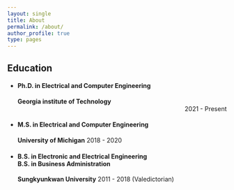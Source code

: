 ```yaml
---
layout: single
title: About
permalink: /about/
author_profile: true
type: pages
---
```


## Education
- #### Ph.D. in Electrical and Computer Engineering
  **Georgia institute of Technology**
  <div style="text-align: right"> 2021 - Present </div>
- #### M.S. in Electrical and Computer Engineering
  **University of Michigan**
  2018 - 2020
- #### B.S. in Electronic and Electrical Engineering<br /> B.S. in Business Administration
  **Sungkyunkwan University**
  2011 - 2018 (Valedictorian)  
